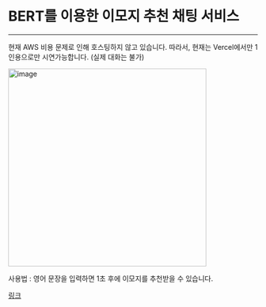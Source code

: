 # BERT를 이용한 이모지 추천 채팅 서비스

---

현재 AWS 비용 문제로 인해 호스팅하지 않고 있습니다.
따라서, 현재는 Vercel에서만 1인용으로만 시연가능합니다. (실제 대화는 불가)

<img width="400" alt="image" src="https://github.com/forwarder1121/KuTichu/assets/66872094/4f7c712b-2718-4249-ab3e-a16c41bd7359">

사용법 : 영어 문장을 입력하면 1초 후에 이모지를 추천받을 수 있습니다.

[링크](https://sentimentanalysis-forwarder1121s-projects.vercel.app/)
